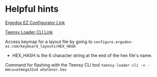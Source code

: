 # Helpful hints

[Ergodox EZ Configurator Link](https://configure.ergodox-ez.com)

[Teensy Loader CLI Link](https://www.pjrc.com/teensy/loader_cli.html)

Access keymap for a layout file by going to `configure.ergodox-ez.com/keyboard_layouts/HEX_HASH`
  - HEX_HASH is the 6 character string at the end of the hex file's name.

Command for flashing with the Teensy CLI tool `teensy-loader-cli -v -mmcu=atmega32u4 whatever.hex`